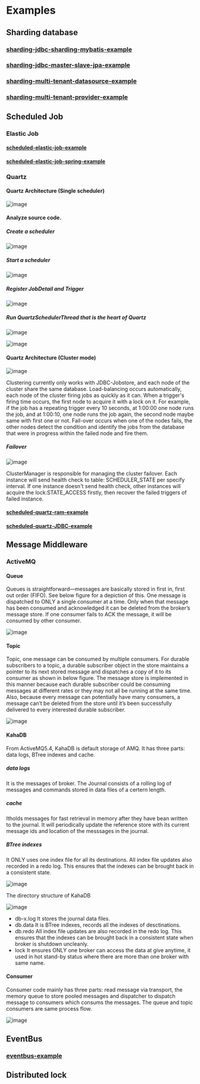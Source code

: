 # Examples
## Sharding database
### [sharding-jdbc-sharding-mybatis-example](https://github.com/Andy-Gong/examples/tree/master/sharding-jdbc-sharding-mybatis-example)
### [sharding-jdbc-master-slave-jpa-example](https://github.com/Andy-Gong/examples/tree/master/sharding-jdbc-master-slave-jpa-example)
### [sharding-multi-tenant-datasource-example](https://github.com/Andy-Gong/examples/tree/master/sharding-multi-tenant-datasource-example)
### [sharding-multi-tenant-provider-example](https://github.com/Andy-Gong/examples/tree/master/sharding-multi-tenant-provider-example)
## Scheduled Job
### Elastic Job
#### [scheduled-elastic-job-example](https://github.com/Andy-Gong/examples/tree/master/scheduled-elastic-job-example)
#### [scheduled-elastic-job-spring-example](https://github.com/Andy-Gong/examples/tree/master/scheduled-elastic-job-spring-example)
### Quartz
#### Quartz Architecture (Single scheduler)

![image](https://github.com/Andy-Gong/examples/blob/master/z-images/quartz_architecture.png)

#### Analyze source code.
##### Create a scheduler

![image](https://github.com/Andy-Gong/examples/blob/master/z-images/new_scheduler_workflow.png)

##### Start a scheduler

![image](https://github.com/Andy-Gong/examples/blob/master/z-images/start_scheduler.png)

##### Register JobDetail and Trigger

![image](https://github.com/Andy-Gong/examples/blob/master/z-images/register_jobs_workflow.png)

##### Run QuartzSchedulerThread that is the heart of Quartz

![image](https://github.com/Andy-Gong/examples/blob/master/z-images/QuartzSchedulerThread_workflow.png)

![image](https://github.com/Andy-Gong/examples/blob/master/z-images/run_QuartzSchedulerThread.png)

#### Quartz Architecture (Cluster mode)

![image](https://github.com/Andy-Gong/examples/blob/master/z-images/quartz_architecture_cluster.png)

Clustering currently only works with JDBC-Jobstore, and each node of the cluster share the same database.
Load-balancing occurs automatically, each node of the cluster firing jobs as quickly as it can. When a trigger's firing time occurs, the first node to acquire it with a lock on it. For example, if the job has a repeating trigger every 10 seconds, at 1:00:00 one node runs the job, and at 1:00:10, one node runs the job again, the second node maybe same with first one or not.
Fail-over occurs when one of the nodes fails, the other nodes detect the condition and identify the jobs from the database that were in progress within the failed node and fire them.
##### Failover

![image](https://github.com/Andy-Gong/examples/blob/master/z-images/failover.png)

ClusterManager is responsible for managing the cluster failover. Each instance will send health check to table: SCHEDULER_STATE per specify interval. If one instance doesn't send health check, other instances will acquire the lock:STATE_ACCESS firstly, then recover the failed triggers of failed instance.
#### [scheduled-quartz-ram-example](https://github.com/Andy-Gong/examples/tree/master/scheduled-quartz-ram-example)
#### [scheduled-quartz-JDBC-example](https://github.com/Andy-Gong/examples/tree/master/scheduled-quartz-JDBC-example)
## Message Middleware
### ActiveMQ
#### Queue
Queues is straightforward—messages are basically stored in first in, first out order (FIFO). See below figure for a depiction of this. One message is dispatched to ONLY a single consumer at a time. Only when that message has been consumed and acknowledged it can be deleted from the broker’s message store. If one consumer fails to ACK the message, it will be consumed by other consumer.

![image](https://github.com/Andy-Gong/examples/blob/master/z-images/AMQ_Queue.png)

#### Topic
Topic, one message can be consumed by multiple consumers. For durable subscribers to a topic, a durable subscriber object in the store maintains a pointer to its next stored message and dispatches a copy of it to its consumer as shown in below figure. The message store is implemented in this manner because each durable subscriber could be consuming messages at different rates or they may not all be running at the same time. Also, because every message can potentially have many consumers, a message can’t be deleted from the store until it’s been successfully delivered to every interested durable subscriber.

![image](https://github.com/Andy-Gong/examples/blob/master/z-images/AMQ_Topic.png)

#### KahaDB
From ActiveMQ5.4, KahaDB is default storage of AMQ. It has three parts: data logs, BTree indexes and cache.
##### data logs 
It is the messages of broker. The Journal consists of a rolling log of messages and commands stored in data files of a certern length.
##### cache 
Itholds messages for fast retrieval in memory after they have bean written to the journal. It will periodically update the reference store with its current message ids and location of the messsages in the journal.
##### BTree indexes
It ONLY uses one index file for all its destinations. All index file updates also recorded in a redo log. This ensures that the indexes can be brought back in a consistent state. 

![image](https://github.com/Andy-Gong/examples/blob/master/z-images/AMQ_KahaDB.png)

The directory structure of KahaDB

![image](https://github.com/Andy-Gong/examples/blob/master/z-images/AMQ_KahaDB_directory.png)

* db-x.log
It stores the journal data files.   
* db.data
It is BTree indexes, records all the indexes of desctinations.
* db.redo
All index file updates are also recorded in the redo log. This ensures that the indexes can be brought back in a consistent state when broker is shutdown uncleanly.
* lock
It ensures ONLY one broker can access the data at give anytime, it used in hot stand-by status where there are more than one broker with same name.

#### Consumer
Consumer code mainly has three parts: read message via transport, the memory queue to store pooled messages and dispatcher to dispatch message to consumers which consums the messages.
The queue and topic consumers are same process flow.

![image](https://github.com/Andy-Gong/examples/blob/master/z-images/AMQ_consumer_workflow.png)
## EventBus
### [eventbus-example](https://github.com/Andy-Gong/examples/tree/master/eventbus-example)
## Distributed lock
###
